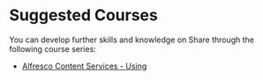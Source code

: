 # Suggested Courses

You can develop further skills and knowledge on Share through the following course series:

* [Alfresco Content Services - Using](/series/acs-using)
